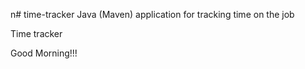 n# time-tracker
Java (Maven) application for tracking time on the job

Time tracker

Good Morning!!!
